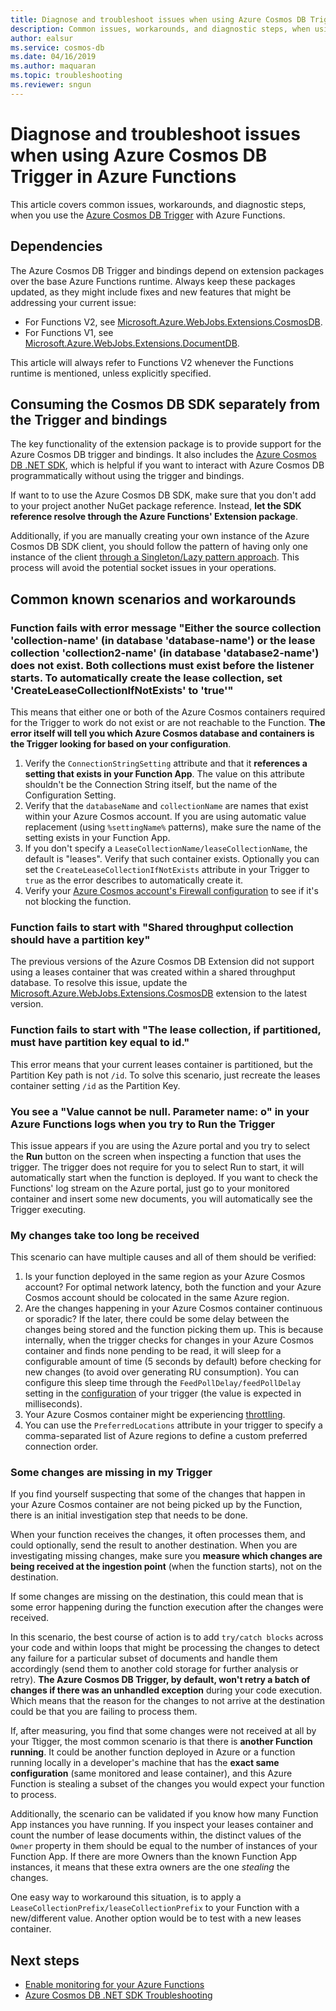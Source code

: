 ```yaml
---
title: Diagnose and troubleshoot issues when using Azure Cosmos DB Trigger in Azure Functions
description: Common issues, workarounds, and diagnostic steps, when using the Azure Cosmos DB Trigger with Azure Functions
author: ealsur
ms.service: cosmos-db
ms.date: 04/16/2019
ms.author: maquaran
ms.topic: troubleshooting
ms.reviewer: sngun
---
```


# Diagnose and troubleshoot issues when using Azure Cosmos DB Trigger in Azure Functions

This article covers common issues, workarounds, and diagnostic steps, when you use the [Azure Cosmos DB Trigger](change-feed-functions.md) with Azure Functions.

## Dependencies

The Azure Cosmos DB Trigger and bindings depend on extension packages over the base Azure Functions runtime. Always keep these packages updated, as they might include fixes and new features that might be addressing your current issue:

* For Functions V2, see [Microsoft.Azure.WebJobs.Extensions.CosmosDB](https://www.nuget.org/packages/Microsoft.Azure.WebJobs.Extensions.CosmosDB).
* For Functions V1, see [Microsoft.Azure.WebJobs.Extensions.DocumentDB](https://www.nuget.org/packages/Microsoft.Azure.WebJobs.Extensions.DocumentDB).

This article will always refer to Functions V2 whenever the Functions runtime is mentioned, unless explicitly specified.

## Consuming the Cosmos DB SDK separately from the Trigger and bindings

The key functionality of the extension package is to provide support for the Azure Cosmos DB trigger and bindings. It also includes the [Azure Cosmos DB .NET SDK](sql-api-sdk-dotnet-core.md), which is helpful if you want to interact with Azure Cosmos DB programmatically without using the trigger and bindings.

If want to to use the Azure Cosmos DB SDK, make sure that you don't add to your project another NuGet package reference. Instead, **let the SDK reference resolve through the Azure Functions' Extension package**.

Additionally, if you are manually creating your own instance of the Azure Cosmos DB SDK client, you should follow the pattern of having only one instance of the client [through a Singleton/Lazy pattern approach](../azure-functions/manage-connections.md#documentclient-code-example-c). This process will avoid the potential socket issues in your operations.

## Common known scenarios and workarounds

### Function fails with error message "Either the source collection 'collection-name' (in database 'database-name') or the lease collection 'collection2-name' (in database 'database2-name') does not exist. Both collections must exist before the listener starts. To automatically create the lease collection, set 'CreateLeaseCollectionIfNotExists' to 'true'"

This means that either one or both of the Azure Cosmos containers required for the Trigger to work do not exist or are not reachable to the Function. **The error itself will tell you which Azure Cosmos database and containers is the Trigger looking for based on your configuration**.

1. Verify the `ConnectionStringSetting` attribute and that it **references a setting that exists in your Function App**. The value on this attribute shouldn't be the Connection String itself, but the name of the Configuration Setting.
2. Verify that the `databaseName` and `collectionName` are names that exist within your Azure Cosmos account. If you are using automatic value replacement (using `%settingName%` patterns), make sure the name of the setting exists in your Function App.
3. If you don't specify a `LeaseCollectionName/leaseCollectionName`, the default is "leases". Verify that such container exists. Optionally you can set the `CreateLeaseCollectionIfNotExists` attribute in your Trigger to `true` as the error describes to automatically create it.
4. Verify your [Azure Cosmos account's Firewall configuration](how-to-configure-firewall.md) to see if it's not blocking the function.

### Function fails to start with "Shared throughput collection should have a partition key"

The previous versions of the Azure Cosmos DB Extension did not support using a leases container that was created within a shared throughput database. To resolve this issue, update the [Microsoft.Azure.WebJobs.Extensions.CosmosDB](https://www.nuget.org/packages/Microsoft.Azure.WebJobs.Extensions.CosmosDB) extension to the latest version.

### Function fails to start with "The lease collection, if partitioned, must have partition key equal to id."

This error means that your current leases container is partitioned, but the Partition Key path is not `/id`. To solve this scenario, just recreate the leases container setting `/id` as the Partition Key.

### You see a "Value cannot be null. Parameter name: o" in your Azure Functions logs when you try to Run the Trigger

This issue appears if you are using the Azure portal and you try to select the **Run** button on the screen when inspecting a function that uses the trigger. The trigger does not require for you to select Run to start, it will automatically start when the function is deployed. If you want to check the Functions' log stream on the Azure portal, just go to your monitored container and insert some new documents, you will automatically see the Trigger executing.

### My changes take too long be received

This scenario can have multiple causes and all of them should be verified:

1. Is your function deployed in the same region as your Azure Cosmos account? For optimal network latency, both the function and your Azure Cosmos account should be colocated in the same Azure region.
2. Are the changes happening in your Azure Cosmos container continuous or sporadic?
If the later, there could be some delay between the changes being stored and the function picking them up. This is because internally, when the trigger checks for changes in your Azure Cosmos container and finds none pending to be read, it will sleep for a configurable amount of time (5 seconds by default) before checking for new changes (to avoid over generating RU consumption). You can configure this sleep time through the `FeedPollDelay/feedPollDelay` setting in the [configuration](../azure-functions/functions-bindings-cosmosdb-v2.md#trigger---configuration) of your trigger (the value is expected in milliseconds).
3. Your Azure Cosmos container might be experiencing [throttling](./request-units.md).
4. You can use the `PreferredLocations` attribute in your trigger to specify a comma-separated list of Azure regions to define a custom preferred connection order.

### Some changes are missing in my Trigger

If you find yourself suspecting that some of the changes that happen in your Azure Cosmos container are not being picked up by the Function, there is an initial investigation step that needs to be done.

When your function receives the changes, it often processes them, and could optionally, send the result to another destination. When you are investigating missing changes, make sure you **measure which changes are being received at the ingestion point** (when the function starts), not on the destination. 

If some changes are missing on the destination, this could mean that is some error happening during the function execution after the changes were received.

In this scenario, the best course of action is to add `try/catch blocks` across your code and within loops that might be processing the changes to detect any failure for a particular subset of documents and handle them accordingly (send them to another cold storage for further analysis or retry). **The Azure Cosmos DB Trigger, by default, won't retry a batch of changes if there was an unhandled exception** during your code execution. Which means that the reason for the changes to not arrive at the destination could be that you are failing to process them.

If, after measuring, you find that some changes were not received at all by your Ttigger, the most common scenario is that there is **another Function running**. It could be another function deployed in Azure or a function running locally in a developer's machine that has the **exact same configuration** (same monitored and lease container), and this Azure Function is stealing a subset of the changes you would expect your function to process.

Additionally, the scenario can be validated if you know how many Function App instances you have running. If you inspect your leases container and count the number of lease documents within, the distinct values of the `Owner` property in them should be equal to the number of instances of your Function App. If there are more Owners than the known Function App instances, it means that these extra owners are the one *stealing* the changes.

One easy way to workaround this situation, is to apply a `LeaseCollectionPrefix/leaseCollectionPrefix` to your Function with a new/different value. Another option would be to test with a new leases container.

## Next steps

* [Enable monitoring for your Azure Functions](../azure-functions/functions-monitoring.md)
* [Azure Cosmos DB .NET SDK Troubleshooting](./troubleshoot-dot-net-sdk.md)